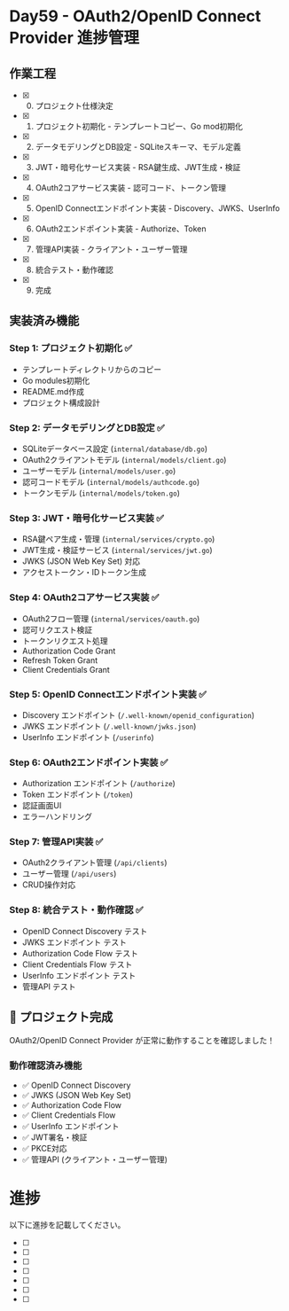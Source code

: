 # Day59 - OAuth2/OpenID Connect Provider 進捗管理

## 作業工程

- [x] 0. プロジェクト仕様決定
- [x] 1. プロジェクト初期化 - テンプレートコピー、Go mod初期化
- [x] 2. データモデリングとDB設定 - SQLiteスキーマ、モデル定義
- [x] 3. JWT・暗号化サービス実装 - RSA鍵生成、JWT生成・検証
- [x] 4. OAuth2コアサービス実装 - 認可コード、トークン管理
- [x] 5. OpenID Connectエンドポイント実装 - Discovery、JWKS、UserInfo
- [x] 6. OAuth2エンドポイント実装 - Authorize、Token
- [x] 7. 管理API実装 - クライアント・ユーザー管理
- [x] 8. 統合テスト・動作確認
- [x] 9. 完成

## 実装済み機能

### Step 1: プロジェクト初期化 ✅
- テンプレートディレクトリからのコピー
- Go modules初期化
- README.md作成
- プロジェクト構成設計

### Step 2: データモデリングとDB設定 ✅
- SQLiteデータベース設定 (`internal/database/db.go`)
- OAuth2クライアントモデル (`internal/models/client.go`)
- ユーザーモデル (`internal/models/user.go`)
- 認可コードモデル (`internal/models/authcode.go`)
- トークンモデル (`internal/models/token.go`)

### Step 3: JWT・暗号化サービス実装 ✅
- RSA鍵ペア生成・管理 (`internal/services/crypto.go`)
- JWT生成・検証サービス (`internal/services/jwt.go`)
- JWKS (JSON Web Key Set) 対応
- アクセストークン・IDトークン生成

### Step 4: OAuth2コアサービス実装 ✅
- OAuth2フロー管理 (`internal/services/oauth.go`)
- 認可リクエスト検証
- トークンリクエスト処理
- Authorization Code Grant
- Refresh Token Grant
- Client Credentials Grant

### Step 5: OpenID Connectエンドポイント実装 ✅
- Discovery エンドポイント (`/.well-known/openid_configuration`)
- JWKS エンドポイント (`/.well-known/jwks.json`)
- UserInfo エンドポイント (`/userinfo`)

### Step 6: OAuth2エンドポイント実装 ✅
- Authorization エンドポイント (`/authorize`)
- Token エンドポイント (`/token`)
- 認証画面UI
- エラーハンドリング

### Step 7: 管理API実装 ✅
- OAuth2クライアント管理 (`/api/clients`)
- ユーザー管理 (`/api/users`)
- CRUD操作対応

### Step 8: 統合テスト・動作確認 ✅
- OpenID Connect Discovery テスト
- JWKS エンドポイント テスト
- Authorization Code Flow テスト
- Client Credentials Flow テスト
- UserInfo エンドポイント テスト
- 管理API テスト

## 🎉 プロジェクト完成

OAuth2/OpenID Connect Provider が正常に動作することを確認しました！

### 動作確認済み機能
- ✅ OpenID Connect Discovery
- ✅ JWKS (JSON Web Key Set)
- ✅ Authorization Code Flow
- ✅ Client Credentials Flow
- ✅ UserInfo エンドポイント
- ✅ JWT署名・検証
- ✅ PKCE対応
- ✅ 管理API (クライアント・ユーザー管理)

# 進捗

以下に進捗を記載してください。


- [ ] 
- [ ] 
- [ ] 
- [ ] 
- [ ] 
- [ ] 
- [ ] 
